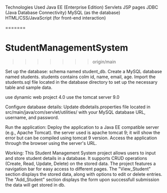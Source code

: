 
Technologies Used
Java EE (Enterprise Edition)
Servlets
JSP pages
JDBC (Java Database Connectivity)
MySQL (as the database)
HTML/CSS/JavaScript (for front-end interaction)


=======
# StudentManagementSystem
>>>>>>> origin/main



Set up the database:
schema named student_db.
Create a MySQL database named students.
students contains colm id, name, email, age.
Import the students.sql file located in the database directory to set up the necessary table and sample data.

use dynamic web project 4.0
use the tomcat server 9.0


Configure database details:
Update dbdetails.properties file located in src/main/java/com/servlet/utilities/ with your MySQL database URL, username, and password.


Run the application:
Deploy the application to a Java EE compatible server (e.g., Apache Tomcat).
the server used is  apache tomcat 9;
it will show the error but can be compiled using tomcat 9 version.
Access the application through the browser using the server's URL.

Working:
This Student Management System project allows users to input and store student details in a database.
It supports CRUD operations (Create, Read, Update, Delete) on the stored data. 
The project features a navigation bar for easy access to different pages. 
The "View_Student" section displays the stored data, along with options to edit or delete entries.
The "Add_Student" section displays the form upon successfull submission the data will get stored in db.


